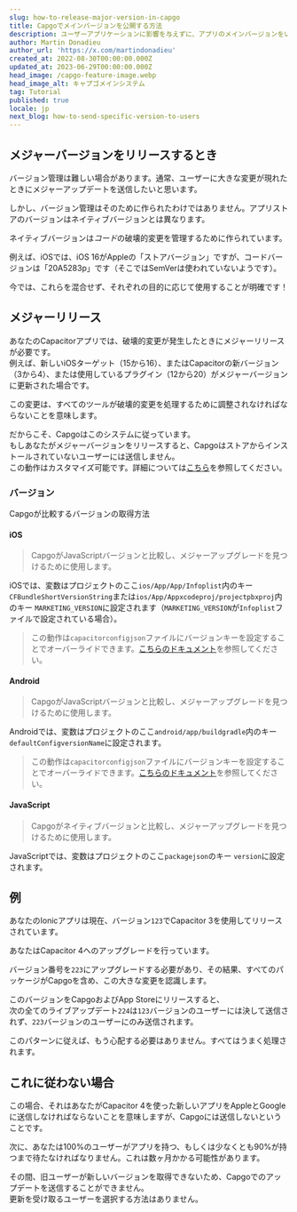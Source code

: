 ```yaml
---
slug: how-to-release-major-version-in-capgo
title: Capgoでメインバージョンを公開する方法
description: ユーザーアプリケーションに影響を与えずに、アプリのメインバージョンをいつどのようにリリースするかを理解すること。
author: Martin Donadieu
author_url: 'https://x.com/martindonadieu'
created_at: 2022-08-30T00:00:00.000Z
updated_at: 2023-06-29T00:00:00.000Z
head_image: /capgo-feature-image.webp
head_image_alt: キャプゴメインシステム
tag: Tutorial
published: true
locale: jp
next_blog: how-to-send-specific-version-to-users
---
```


## メジャーバージョンをリリースするとき

バージョン管理は難しい場合があります。通常、ユーザーに大きな変更が現れたときにメジャーアップデートを送信したいと思います。

しかし、バージョン管理はそのために作られたわけではありません。アプリストアのバージョンはネイティブバージョンとは異なります。

ネイティブバージョンは*コード*の破壊的変更を管理するために作られています。

例えば、iOSでは、iOS 16がAppleの「ストアバージョン」ですが、コードバージョンは「20A5283p」です（そこではSemVerは使われていないようです）。

今では、これらを混合せず、それぞれの目的に応じて使用することが明確です！

## メジャーリリース

あなたのCapacitorアプリでは、破壊的変更が発生したときにメジャーリリースが必要です。  
例えば、新しいiOSターゲット（15から16）、またはCapacitorの新バージョン（3から4）、または使用しているプラグイン（12から20）がメジャーバージョンに更新された場合です。

この変更は、すべてのツールが破壊的変更を処理するために調整されなければならないことを意味します。

だからこそ、Capgoはこのシステムに従っています。  
もしあなたがメジャーバージョンをリリースすると、Capgoはストアからインストールされていないユーザーには送信しません。  
この動作はカスタマイズ可能です。詳細については[こちら](/docs/tooling/cli/#disable-updates-strategy)を参照してください。

### バージョン

Capgoが比較するバージョンの取得方法

#### iOS
> CapgoがJavaScriptバージョンと比較し、メジャーアップグレードを見つけるために使用します。

iOSでは、変数はプロジェクトのここ`ios/App/App/Infoplist`内のキー `CFBundleShortVersionString`または`ios/App/Appxcodeproj/projectpbxproj`内のキー `MARKETING_VERSION`に設定されます（`MARKETING_VERSION`が`Infoplist`ファイルで設定されている場合）。  
> この動作は`capacitorconfigjson`ファイルにバージョンキーを設定することでオーバーライドできます。[こちらのドキュメント](/docs/plugin/auto-update#advanced-settings/)を参照してください。

#### Android
> CapgoがJavaScriptバージョンと比較し、メジャーアップグレードを見つけるために使用します。

Androidでは、変数はプロジェクトのここ`android/app/buildgradle`内のキー `defaultConfigversionName`に設定されます。  
> この動作は`capacitorconfigjson`ファイルにバージョンキーを設定することでオーバーライドできます。[こちらのドキュメント](/docs/plugin/auto-update#advanced-settings/)を参照してください。

#### JavaScript
> Capgoがネイティブバージョンと比較し、メジャーアップグレードを見つけるために使用します。

JavaScriptでは、変数はプロジェクトのここ`packagejson`のキー `version`に設定されます。

## 例

あなたのIonicアプリは現在、バージョン`123`でCapacitor 3を使用してリリースされています。

あなたはCapacitor 4へのアップグレードを行っています。

バージョン番号を`223`にアップグレードする必要があり、その結果、すべてのパッケージがCapgoを含め、この大きな変更を認識します。

このバージョンをCapgoおよびApp Storeにリリースすると、  
次の全てのライブアップデート`224`は`123`バージョンのユーザーには決して送信されず、`223`バージョンのユーザーにのみ送信されます。

このパターンに従えば、もう心配する必要はありません。すべてはうまく処理されます。

## これに従わない場合

この場合、それはあなたがCapacitor 4を使った新しいアプリをAppleとGoogleに送信しなければならないことを意味しますが、Capgoには送信しないということです。

次に、あなたは100%のユーザーがアプリを持つ、もしくは少なくとも90%が持つまで待たなければなりません。これは数ヶ月かかる可能性があります。

その間、旧ユーザーが新しいバージョンを取得できないため、Capgoでのアップデートを送信することができません。  
更新を受け取るユーザーを選択する方法はありません。